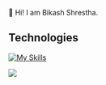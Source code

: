 👋 Hi! I am Bikash Shrestha.


## Technologies
[![My Skills](https://skillicons.dev/icons?i=python,js,c,java,php,git)](https://skillicons.dev)


![](https://komarev.com/ghpvc/?username=bixash&color=green)
 
<!-- ![Medium](https://user-images.githubusercontent.com/83506059/183006012-4897ecfe-c827-49bd-a9e9-87c8a1a78378.jpg) -->
